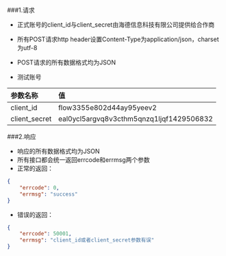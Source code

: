 ###1.请求
* 正式账号的client_id与client_secret由海德信息科技有限公司提供给合作商
* 所有POST请求http header设置Content-Type为application/json，charset为utf-8
* POST请求的所有数据格式均为JSON

* 测试账号

参数名称|值
:------------|:------------
client_id|flow3355e802d44ay95yeev2
client_secret|eal0ycl5argvq8v3cthm5qnzq1ljqf1429506832

###2.响应
* 响应的所有数据格式均为JSON
* 所有接口都会统一返回errcode和errmsg两个参数
* 正常的返回：
```json
{
    "errcode": 0,
    "errmsg": "success"
}
```
* 错误的返回：
```json
{
    "errcode": 50001,
    "errmsg": "client_id或者client_secret参数有误"
}
```
